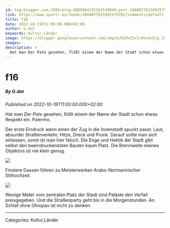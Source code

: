 ```yaml
---
id: tag:blogger.com,1999:blog-8885964192161538040.post-1688077615992575702
link: https://www.spurtr.eu/feeds/1688077615992575702/comments/default
title: f16
date: 2022-10-19T11:00:00.000+02:00
author: G.dot
keywords: Kultur,Länder
image: https://blogger.googleusercontent.com/img/b/R29vZ2xl/AVvXsEjp_ChpGojrW5SFXRmdDINVXJuVzlTUGS1bFDfBFI3CnpsS0nIByWIlIyQ-YQazGHmCBihBcQjQJPJwfBjKf4a4f8um4ubbzvKMZb6g8Jq2PzXU_KJhH50uWBIBXEaTuNKYyWk0l8CpFvI/s72-c/1666109038781534-0.png
images: 
description: >
  Hat man Der Pate gesehen, flößt einem der Name der Stadt schon etwas Respekt ein. Palermo.&nbsp;Der erste Eindruck wenn einen der Zug in die Innenstadt spuckt passt. Laut, absurder Straßenverkehr, Hitze, Dreck und Prunk. Darauf sollte man sich einlassen, sonst ist man hier falsch. Die Enge und Hektik der Stadt
---
```

# f16
##### By G.dot
_Published on 2022-10-19T11:00:00.000+02:00_

Hat man _Der Pate_ gesehen, flößt einem der Name der Stadt schon etwas Respekt ein. Palermo. 

Der erste Eindruck wenn einen der Zug in die Innenstadt spuckt passt. Laut, absurder Straßenverkehr, Hitze, Dreck und Prunk. Darauf sollte man sich einlassen, sonst ist man hier falsch. Die Enge und Hektik der Stadt gibt selbst den beeindruckendsten Bauten kaum Platz. Die Brennweite meines Objektivs ist nie klein genug.

  

[![](https://blogger.googleusercontent.com/img/b/R29vZ2xl/AVvXsEjp_ChpGojrW5SFXRmdDINVXJuVzlTUGS1bFDfBFI3CnpsS0nIByWIlIyQ-YQazGHmCBihBcQjQJPJwfBjKf4a4f8um4ubbzvKMZb6g8Jq2PzXU_KJhH50uWBIBXEaTuNKYyWk0l8CpFvI/s1600/1666109038781534-0.png)](https://blogger.googleusercontent.com/img/b/R29vZ2xl/AVvXsEjp_ChpGojrW5SFXRmdDINVXJuVzlTUGS1bFDfBFI3CnpsS0nIByWIlIyQ-YQazGHmCBihBcQjQJPJwfBjKf4a4f8um4ubbzvKMZb6g8Jq2PzXU_KJhH50uWBIBXEaTuNKYyWk0l8CpFvI/s1600/1666109038781534-0.png)

  

Finstere Gassen führen zu Meisterwerken Arabo-Normannischer Stilhochzeit. 

  

[![](https://blogger.googleusercontent.com/img/b/R29vZ2xl/AVvXsEizqBLElL7pnWgvIIKuNGsQRfTglEyFo1XVJvlO9SStS6yUwvWeSW7JcMK9eitWYNJ88O7STOk4XnZQL2z2C2XVnBancjsXaNZNlsAfkZVzzDF-SrePtSBCuJHb_2Wg6RbYrLB13-kL184/s1600/1666109389840507-0.png)](https://blogger.googleusercontent.com/img/b/R29vZ2xl/AVvXsEizqBLElL7pnWgvIIKuNGsQRfTglEyFo1XVJvlO9SStS6yUwvWeSW7JcMK9eitWYNJ88O7STOk4XnZQL2z2C2XVnBancjsXaNZNlsAfkZVzzDF-SrePtSBCuJHb_2Wg6RbYrLB13-kL184/s1600/1666109389840507-0.png)

  

Wenige Meter vom zentralen Platz der Stadt sind Paläste den Verfall preisgegeben. Und die Straßenparty geht bis in die Morgenstunden. An Schlaf ohne Ohropax ist nicht zu denken.

---
Categories: Kultur,Länder